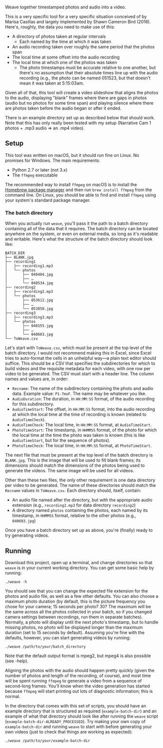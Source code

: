 Weave together timestamped photos and audio into a video.

This is a very specific tool for a very specific situation conceived of by Marisa Casillas and largely implemented by Shawn Cameron Bird (2016). Here's, roughly, the data you need to make use of this:

- A directory of photos taken at regular intervals
  - Each named by the time at which it was taken
- An audio recording taken over roughly the same period that the photos span
- The local time at some offset into the audio recording
- The local time at which one of the photos was taken
  - The photo timestamps must be accurate relative to one another, but there's no assumption that their absolute times line up with the audio recording (e.g., the photo can be named 051523, but that doesn't mean it was taken at 5:15:03am.

Given all of that, this tool will create a video slideshow that aligns the photos to the audio, displaying "blank" frames where there are gaps in photos (audio but no photos for some time span) and playing silence where there are photos taken before the audio began or after it ended.

There is an example directory set up as described below that should work. Note that this has only really been tested with my setup (Narrative Cam 1 photos + .mp3 audio => an .mp4 video).

## Setup

This tool was written on macOS, but it should run fine on Linux. No promises for Windows. The main requirements:

- Python 2.7 or later (not 3.x)
- The `ffmpeg` executable

The recommended way to install `ffmpeg` on macOS is to install the [Homebrew package manager][1] and then run `brew install ffmpeg` from the command line. On Linux, you should be able to find and install `ffmpeg` using your system's standard package manager.

### The batch directory

When you actually run `weave`, you'll pass it the path to a batch directory containing all of the data that it requires. The batch directory can be located anywhere on the system, or even on external media, so long as it's readable and writable. Here's what the structure of the batch directory should look like:

```
BATCH_DIR
├── BLANK.jpg
├── recording1
│   ├── recording1.mp3
│   └── photos
│       ├── 040404.jpg
│       ├── …
│       └── 040534.jpg
├── recording2
│   ├── recording2.mp3
│   └── photos
│       ├── 053612.jpg
│       ├── …
│       └── 053850.jpg
├── recording3
│   ├── recording3.mp3
│   └── photos
│       ├── 040155.jpg
│       ├── …
│       └── 040603.jpg
└── ToWeave.csv
```

Let's start with `ToWeave.csv`, which must be present at the top level of the batch directory. I would not recommend making this in Excel, since Excel tries to auto-format the cells in an unhelpful way—a plain text editor should suffice. This should be a CSV that specifies the subdirectories for which to build videos and the requisite metadata for each video, with one row per video to be generated. The CSV must start with a header line. The column names and values are, in order:

- `Recname`: The name of the subdirectory containing the photo and audio data. Example value: `P1-7moF`. The name may be whatever you like.
- `AudioDuration`: The duration, in `HH:MM:SS` format, of the audio recording for this subdirectory.
- `AudioTimeStart`: The offset, in `HH:MM:SS` format, into the audio recording at which the local time at the time of recording is known (related to `AudioTimeCheck`).
- `AudioTimeCheck`: The local time, in `HH:MM:SS` format, at `AudioTimeStart`.
- `PhotoTimeStart`: The timestamp, in `HHMMSS` format, of the photo for which the local time at the time the photo was taken is known (this is like `AudioTimeStart`, but for the sequence of photos).
- `PhotoTimeCheck`: The local time, in `HH:MM:SS` format, at `PhotoTimeStart`.

The next file that must be present at the top level of the batch directory is `BLANK.jpg`. This is the image that will be used to fill blank frames; its dimensions should match the dimensions of the photos being used to generate the videos. The same image will be used for all videos.

Other than these two files, the only other requirement is one data directory per video to be generated. The name of these directories should match the `Recname` values in `ToWeave.csv`. Each directory should, itself, contain:

- An audio file named after the directory, but with the appropriate audio extension (e.g., `recording2.mp3` for data directory `recording2`)
- A directory named `photos` containing the photos, each named by its timestamp, in `HHMMSS` format, relative to the other photos (e.g., `040603.jpg`)

Once you have a batch directory set up as above, you're (finally) ready to try generating videos.

## Running

Download this project, open up a terminal, and change directories so that `weave` is in your current working directory. You can get some basic help by running:

```
./weave -h
```

You should see that you can change the expected file extension for the photos and audio file, as well as a few other defaults. You can also choose a maximum photo duration (by default, this is the picture frequency you chose for your camera; 15 seconds per photo? 30? The maximum will be the same across all the photos collected in your batch, so if you changed camera settings between recordings, run them in separate batches). Normally, a photo will display until the next photo's timestamp, but to handle missing photos, no photo will be displayed longer than the maximum duration (set to 15 seconds by default). Assuming you're fine with the defaults, however, you can start generating videos by running:

```
./weave /path/to/your/batch_directory
```

Note that the default output format is mpeg2, but mpeg4 is also possible (see -help).

Aligning the photos with the audio should happen pretty quickly (given the number of photos and length of the recording, of course), and most time will be spent running `ffmpeg` to generate a video from a sequence of second-long frames. You'll know when the video generation has started because `ffmpeg` will start printing out lots of diagnostic information; this is normal.

In the directory that comes with this set of scripts, you should have an example directory that is structured as required (`example-batch-dir`) and an example of what that directory should look like after running the `weave` script (`example-batch-dir-ALREADY_PROCESSED`).  Try making your own copy of `example-batch-dir` and running `weave` to start with before generating your own videos (just to check that things are working as expected):

```
./weave /path/to/your/example-batch-dir
```

[1]: https://brew.sh/